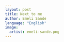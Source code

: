 ```yaml
---
layout: post
title: Next to me
author: Emeli Sande
language: "English"
image:
  artist: emeli-sande.png
---
```

